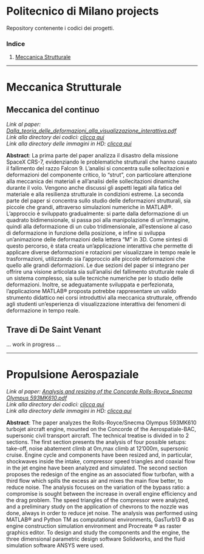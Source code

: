 # Politecnico di Milano projects
Repository contenente i codici dei progetti.

### Indice
1. [Meccanica Strutturale](#meccanica-strutturale)

---

# Meccanica Strutturale

## Meccanica del continuo 

*Link al paper: [Dalla_teoria_delle_deformazioni_alla_visualizzazione_interattiva.pdf](https://github.com/user-attachments/files/17721305/Dalla_teoria_delle_deformazioni_alla_visualizzazione_interattiva.pdf)* \
*Link alla directory dei codici: [clicca qui](Meccanica_Strutturale/meccanica_del_continuo)* \
*Link alla directory delle immagini in HD: [clicca qui](Meccanica_Strutturale/meccanica_del_continuo/Immagini_del_paper.md)*

**Abstract**: La prima parte del paper analizza il disastro della missione SpaceX CRS-7, evidenziando le problematiche strutturali che hanno causato il fallimento del razzo Falcon 9. L’analisi si concentra sulle sollecitazioni e deformazioni del componente critico, lo “strut”, con particolare attenzione alla meccanica dei materiali e all’analisi delle sollecitazioni dinamiche durante il volo. Vengono anche discussi gli aspetti legati alla fatica del materiale e alla resilienza strutturale in condizioni estreme. La seconda parte del paper si concentra sullo studio delle deformazioni strutturali, sia piccole che grandi, attraverso simulazioni numeriche in MATLAB®. L’approccio è sviluppato gradualmente: si parte dalla deformazione di un quadrato bidimensionale, si passa poi alla manipolazione di un’immagine, quindi alla deformazione di un cubo tridimensionale, all’estensione al caso di deformazione in funzione della posizione, e infine si sviluppa un’animazione delle deformazioni della lettera “M” in 3D. Come sintesi di questo percorso, è stata creata un’applicazione interattiva che permette di applicare diverse deformazioni e rotazioni per visualizzare in tempo reale le trasformazioni, utilizzando sia l’approccio alle piccole deformazioni che quello alle grandi deformazioni. Le due sezioni del paper si integrano per offrire una visione articolata sia sull’analisi del fallimento strutturale reale di un sistema complesso, sia sulle tecniche numeriche per lo studio delle deformazioni. Inoltre, se adeguatamente sviluppata e perfezionata, l’applicazione MATLAB® proposta potrebbe rappresentare un valido strumento didattico nei corsi introduttivi alla meccanica strutturale, offrendo agli studenti un’esperienza di visualizzazione interattiva dei fenomeni di deformazione in tempo reale.

## Trave di De Saint Venant
... work in progress ...

---
# Propulsione Aerospaziale

*Link al paper: [Analysis and resizing of the Concorde Rolls-Royce_Snecma Olympus 593MK610.pdf](https://github.com/user-attachments/files/17722431/Analysis.and.resizing.of.the.Concorde.Rolls-Royce_Snecma.Olympus.593MK610.pdf)* \
*Link alla directory dei codici: [clicca qui](Meccanica_Strutturale/meccanica_del_continuo)* \
*Link alla directory delle immagini in HD: [clicca qui](Meccanica_Strutturale/meccanica_del_continuo/Immagini_del_paper.md)*

**Abstract**: The paper analyzes the Rolls-Royce/Snecma Olympus 593MK610 turbojet aircraft engine, mounted on the Concorde of the Aerospatiale-BAC, supersonic civil transport aircraft. The technical treatise is divided in to 2 sections. The first section presents the analysis of four possible setups: take-off, noise abatement climb at 0m,max climb at 12’000m, supersonic cruise. Engine cycle and components have been resized and, in particular, shockwaves inside the intake, compressor speed triangles and coaxial flow in the jet engine have been analyzed and simulated. The second section proposes the redesign of the engine as an associated flow turbofan, with a third flow which spills the excess air and mixes the main flow better, to reduce noise. The analysis focuses on the variation of the bypass ratio: a compromise is sought between the increase in overall engine efficiency and the drag problem. The speed triangles of the compressor were analyzed, and a preliminary study on the application of chevrons to the nozzle was done, always in order to reduce jet noise. The analysis was performed using MATLAB® and Python TM as computational environments, GasTurb13 © as engine construction simulation environment and Procreate ® as raster graphics editor. To design and study the components and the engine, the three dimensional parametric design software Solidworks, and the fluid simulation software ANSYS were used.
